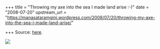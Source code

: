 +++
title = "Throwing my axe into the sea I made land arise :-)"
date = "2008-07-20"
upstream_url = "https://manasataramgini.wordpress.com/2008/07/20/throwing-my-axe-into-the-sea-i-made-land-arise/"

+++
Source: [here](https://manasataramgini.wordpress.com/2008/07/20/throwing-my-axe-into-the-sea-i-made-land-arise/).

[![](https://i1.wp.com/farm4.static.flickr.com/3075/2683265207_7a68f030e9_b.jpg)](http://farm4.static.flickr.com/3075/2683265207_7a68f030e9_b.jpg)
